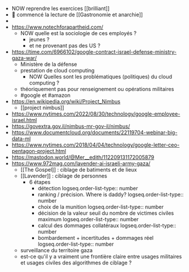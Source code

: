 - NOW reprendre les exercices [[brilliant]]
- 📖 commencé la lecture de [[Gastronomie et anarchie]]
-
- https://www.notechforapartheid.com/
	- NOW quelle est la sociologie de ces employés ?
		- jeunes ?
		- et ne provenant pas des US ?
- https://time.com/6966102/google-contract-israel-defense-ministry-gaza-war/
	- Ministère de la défense
	- prestation de cloud computing
		- NOW Quelles sont les problématiques (politiques) du cloud computing ?
	- théoriquement pas pour renseignement ou opérations militaires
	- #google et #amazon
- https://en.wikipedia.org/wiki/Project_Nimbus
	- [[project nimbus]]
- https://www.nytimes.com/2022/08/30/technology/google-employee-israel.html
- https://govextra.gov.il/nimbus-mr-gov-il/nimbus/
- https://www.documentcloud.org/documents/22119704-webinar-big-data-ml
- https://www.nytimes.com/2018/04/04/technology/google-letter-ceo-pentagon-project.html
- https://mastodon.world/@Mer__edith/112209131172005879
- https://www.972mag.com/lavender-ai-israeli-army-gaza/
	- [[The Gospel]] : ciblage de batiments et de lieux
	- [[Lavender]] : ciblage de personnes
		- 6 étapes
			- détection
			  logseq.order-list-type:: number
			- ranking / précision. Where is daddy?
			  logseq.order-list-type:: number
			- choix de la munition
			  logseq.order-list-type:: number
			- décision de la valeur seuil du nombre de victimes civiles maximum
			  logseq.order-list-type:: number
			- calcul des dommages collatéraux
			  logseq.order-list-type:: number
			- bombardement + incertitudes + dommages réel
			  logseq.order-list-type:: number
	- surveillance du territoire gaza
	- est-ce qu'il y a vraiment une frontière claire entre usages militaires et usages civiles des algorithmes de ciblage ?